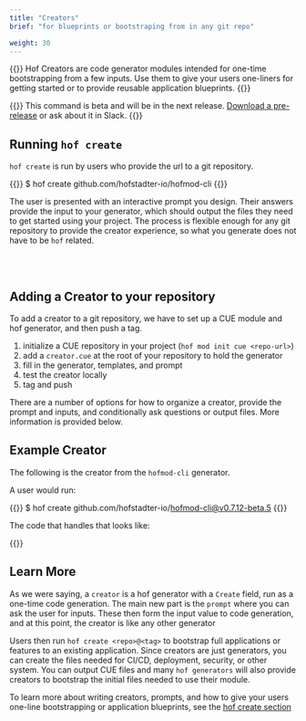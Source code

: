 ```yaml
---
title: "Creators"
brief: "for blueprints or bootstraping from in any git repo"

weight: 30
---
```



{{<lead>}}
Hof Creators are code generator modules
intended for one-time bootstrapping from a few inputs.
Use them to give your users one-liners for getting started
or to provide reusable application blueprints.
{{</lead>}}

{{<beta style="warning">}}
This command is beta and will be in the next release.
[Download a pre-release](https://github.com/hofstadter-io/hof/releases)
or ask about it in Slack.
{{</beta>}}


## Running `hof create`

`hof create` is run by users who provide the url to a git repository.

{{<codeInner title="> terminal">}}
$ hof create github.com/hofstadter-io/hofmod-cli
{{</codeInner>}}

The user is presented with an interactive prompt you design.
Their answers provide the input to your generator,
which should output the files they need to get started using your project. 
The process is flexible enough for any git repository to provide the creator experience,
so what you generate does not have to be `hof` related.

<div id="create-cast"></div>

<br>
<br>



## Adding a Creator to your repository

To add a creator to a git repository, we have to set up
a CUE module and hof generator, and then push a tag.

1. initialize a CUE repository in your project (`hof mod init cue <repo-url>`)
1. add a `creator.cue` at the root of your repository to hold the generator
1. fill in the generator, templates, and prompt
1. test the creator locally
1. tag and push

There are a number of options for how to
organize a creator, provide the prompt and inputs,
and conditionally ask questions or output files.
More information is provided below.

## Example Creator

The following is the creator from the `hofmod-cli` generator.

A user would run:

{{<codeInner title="> terminal">}}
$ hof create github.com/hofstadter-io/hofmod-cli@v0.7.12-beta.5
{{</codeInner>}}

The code that handles that looks like:

{{<codePane file="code/hof-create/hofmod-cli/creator.html" title="hofmod-cli/creator.cue">}}

## Learn More

As we were saying, a `creator` is a hof generator with a `Create` field,
run as a one-time code generation.
The main new part is the `prompt` where you can ask the user for inputs.
These then form the input value to code generation,
and at this point, the creator is like any other generator

Users then run `hof create <repo>@<tag>` to bootstrap
full applications or features to an existing application.
Since creators are just generators, you can create the files
needed for CI/CD, deployment, security, or other system.
You can output CUE files and many `hof generators`
will also provide creators to bootstrap the
initial files needed to use their module.

To learn more about writing creators, prompts, and how to give your users
one-line bootstrapping or application blueprints, see the
[hof create section](/hof-create/)


